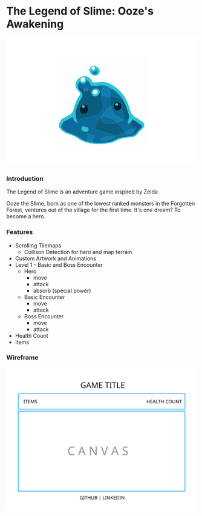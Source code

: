 # The Legend of Slime: Ooze's Awakening

![](https://github.com/sewilee/Ooze_Awakening/blob/master/assets/blue-slime-png-2.svg)

### Introduction
The Legend of Slime is an adventure game inspired by Zelda. 

Ooze the Slime, born as one of the lowest ranked monsters in the Forgotten Forest, ventures out of the village for the first time. It's one dream? To become a hero.

### Features
* Scrolling Tilemaps
    * Collison Detection for hero and map terrain
* Custom Artwork and Animations
* Level 1 - Basic and Boss Encounter
    * Hero
        * move
        * attack
        * absorb (special power)
    * Basic Encounter
        * move
        * attack
    * Boss Encounter
        * move
        * attack
* Health Count
* Items

### Wireframe
![](https://github.com/sewilee/Ooze_Awakening/blob/master/assets/images/00_Slime.svg)
